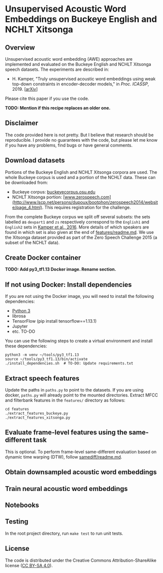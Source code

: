 Unsupervised Acoustic Word Embeddings on Buckeye English and NCHLT Xitsonga
===========================================================================

Overview
--------
Unsupervised acoustic word embedding (AWE) approaches are implemented and
evaluated on the Buckeye English and NCHLT Xitsonga speech datasets. The
experiments are described in:

- H. Kamper, "Truly unsupervised acoustic word embeddings using weak top-down
  constraints in encoder-decoder models," in *Proc. ICASSP*, 2019.
  [[arXiv](https://arxiv.org/abs/1811.00403)]

Please cite this paper if you use the code.

**TODO: Mention if this recipe replaces an older one.**


Disclaimer
----------
The code provided here is not pretty. But I believe that research should be
reproducible. I provide no guarantees with the code, but please let me know if
you have any problems, find bugs or have general comments.


Download datasets
-----------------
Portions of the Buckeye English and NCHLT Xitsonga corpora are used. The whole
Buckeye corpus is used and a portion of the NCHLT data. These can be downloaded
from:

- Buckeye corpus:
  [buckeyecorpus.osu.edu](http://buckeyecorpus.osu.edu/)
- NCHLT Xitsonga portion:
  [www.zerospeech.com](http://www.lscp.net/persons/dupoux/bootphon/zerospeech2014/website/page_4.html).
  This requires registration for the challenge.

From the complete Buckeye corpus we split off several subsets: the sets
labelled as `devpart1` and `zs` respectively correspond to the `English1` and
`English2` sets in [Kamper et al., 2016](http://arxiv.org/abs/1606.06950). More
details of which speakers are found in which set is also given at the end of
[features/readme.md](features/readme.md). We use the Xitsonga dataset provided
as part of the Zero Speech Challenge 2015 (a subset of the NCHLT data).


Create Docker container
-----------------------
**TODO: Add py3_tf1.13 Docker image. Rename section.**


If not using Docker: Install dependencies
-----------------------------------------
If you are not using the Docker image, you will need to install the following
dependencies:

- [Python 3](TO-DO)
- librosa
- TensorFlow (pip install tensorflow==1.13.1)
- Jupyter
- etc. TO-DO

You can use the following steps to create a virtual environment and install
these dependencies:

    python3 -m venv ~/tools/py3_tf1.13
    source ~/tools/py3_tf1.13/bin/activate
    ./install_dependencies.sh  # TO-DO: Update requirements.txt



Extract speech features
-----------------------
Update the paths in `paths.py` to point to the datasets. If you are using
docker, `paths.py` will already point to the mounted directories. Extract MFCC
and filterbank features in the `features/` directory as follows:

    cd features
    ./extract_features_buckeye.py
    ./extract_features_xitsonga.py


Evaluate frame-level features using the same-different task
-----------------------------------------------------------
This is optional. To perform frame-level same-different evaluation based on
dynamic time warping (DTW), follow [samediff/readme.md](samediff/readme.md).


Obtain downsampled acoustic word embeddings
-------------------------------------------


Train neural acoustic word embeddings
-------------------------------------


Notebooks
---------


Testing
-------
In the root project directory, run `make test` to run unit tests.


License
-------
The code is distributed under the Creative Commons Attribution-ShareAlike
license ([CC BY-SA 4.0](http://creativecommons.org/licenses/by-sa/4.0/)).
